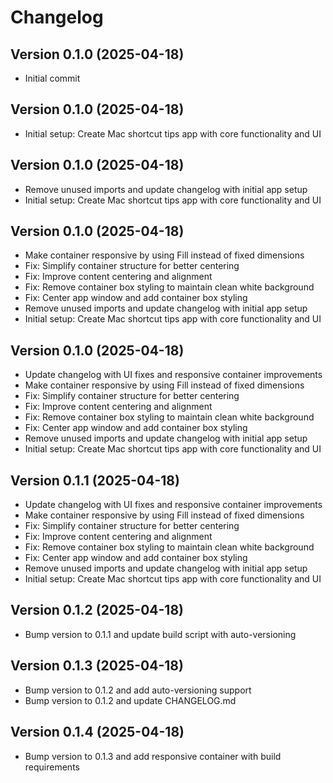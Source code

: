 # Changelog

## Version 0.1.0 (2025-04-18)
* Initial commit
## Version 0.1.0 (2025-04-18)
* Initial setup: Create Mac shortcut tips app with core functionality and UI
## Version 0.1.0 (2025-04-18)
* Remove unused imports and update changelog with initial app setup
* Initial setup: Create Mac shortcut tips app with core functionality and UI
## Version 0.1.0 (2025-04-18)
* Make container responsive by using Fill instead of fixed dimensions
* Fix: Simplify container structure for better centering
* Fix: Improve content centering and alignment
* Fix: Remove container box styling to maintain clean white background
* Fix: Center app window and add container box styling
* Remove unused imports and update changelog with initial app setup
* Initial setup: Create Mac shortcut tips app with core functionality and UI
## Version 0.1.0 (2025-04-18)
* Update changelog with UI fixes and responsive container improvements
* Make container responsive by using Fill instead of fixed dimensions
* Fix: Simplify container structure for better centering
* Fix: Improve content centering and alignment
* Fix: Remove container box styling to maintain clean white background
* Fix: Center app window and add container box styling
* Remove unused imports and update changelog with initial app setup
* Initial setup: Create Mac shortcut tips app with core functionality and UI
## Version 0.1.1 (2025-04-18)
* Update changelog with UI fixes and responsive container improvements
* Make container responsive by using Fill instead of fixed dimensions
* Fix: Simplify container structure for better centering
* Fix: Improve content centering and alignment
* Fix: Remove container box styling to maintain clean white background
* Fix: Center app window and add container box styling
* Remove unused imports and update changelog with initial app setup
* Initial setup: Create Mac shortcut tips app with core functionality and UI
## Version 0.1.2 (2025-04-18)
* Bump version to 0.1.1 and update build script with auto-versioning
## Version 0.1.3 (2025-04-18)
* Bump version to 0.1.2 and add auto-versioning support
* Bump version to 0.1.2 and update CHANGELOG.md
## Version 0.1.4 (2025-04-18)
* Bump version to 0.1.3 and add responsive container with build requirements